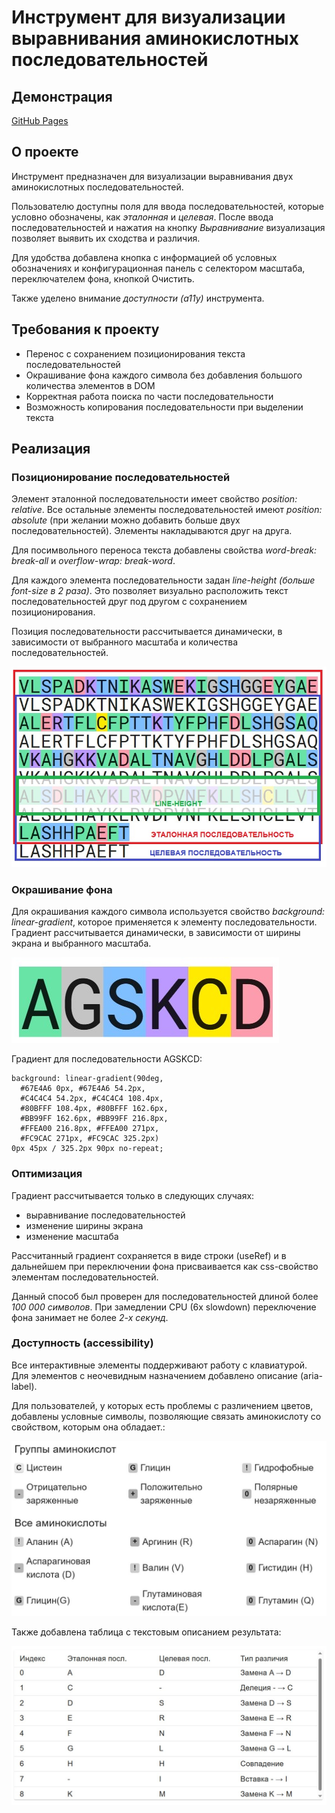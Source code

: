 # Инструмент для визуализации выравнивания аминокислотных последовательностей

## Демонстрация

[GitHub Pages](https://andreireznikov.github.io/amino)

## О проекте

Инструмент предназначен для визуализации выравнивания двух аминокислотных последовательностей.

Пользователю доступны поля для ввода последовательностей, которые условно обозначены, как _эталонная_ и _целевая_. После ввода последовательностей и нажатия на кнопку _Выравнивание_ визуализация позволяет выявить их сходства и различия.

Для удобства добавлена кнопка с информацией об условных обозначениях и конфигурационная панель c селектором масштаба, переключателем фона, кнопкой Очистить.

Также уделено внимание _доступности (a11y)_ инструмента.

## Требования к проекту

- Перенос с сохранением позиционирования текста последовательностей
- Окрашивание фона каждого символа без добавления большого количества элементов в DOM
- Корректная работа поиска по части последовательности
- Возможность копирования последовательности при выделении текста

## Реализация

### Позиционирование последовательностей

Элемент эталонной последовательности имеет свойство _position: relative_. Все остальные элементы последовательностей имеют _position: absolute_ (при желании можно добавить больше двух последовательностей). Элементы накладываются друг на друга.

Для посимвольного переноса текста добавлены свойства _word-break: break-all_ и _overflow-wrap: break-word_.

Для каждого элемента последовательности задан _line-height (больше font-size в 2 раза)_. Это позволяет визуально расположить текст последовательностей друг под другом с сохранением позиционирования.

Позиция последовательности рассчитывается динамически, в зависимости от выбранного масштаба и количества последовательностей.

![Позиционирование](./readme-img/aminopostition.jpg)

### Окрашивание фона

Для окрашивания каждого символа используется свойство _background: linear-gradient_, которое применяется к элементу последовательности. Градиент рассчитывается динамически, в зависимости от ширины экрана и выбранного масштаба.

![Градиент](./readme-img/aminobackground.jpg)

Градиент для последовательности AGSKCD:

```
background: linear-gradient(90deg,
  #67E4A6 0px, #67E4A6 54.2px,
  #C4C4C4 54.2px, #C4C4C4 108.4px,
  #80BFFF 108.4px, #80BFFF 162.6px,
  #BB99FF 162.6px, #BB99FF 216.8px,
  #FFEA00 216.8px, #FFEA00 271px,
  #FC9CAC 271px, #FC9CAC 325.2px)
0px 45px / 325.2px 90px no-repeat;
```

### Оптимизация

Градиент рассчитывается только в следующих случаях:

- выравнивание последовательностей
- изменение ширины экрана
- изменение масштаба

Рассчитанный градиент сохраняется в виде строки (useRef) и в дальнейшем при переключении фона присваивается как css-свойство элементам последовательностей.

Данный способ был проверен для последовательностей длиной более _100 000 символов_. При замедлении CPU (6x slowdown) переключение фона занимает не более _2-х секунд_.

### Доступность (accessibility)

Все интерактивные элементы поддерживают работу с клавиатурой. Для элементов с неочевидным назначением добавлено описание (aria-label).

Для пользователей, у которых есть проблемы с различением цветов, добавлены условные символы, позволяющие связать аминокислоту со свойством, которым она обладает.:

![Градиент](./readme-img/achromatopsia.jpg)

Также добавлена таблица с текстовым описанием результата:

![Результат](./readme-img/result.jpg)